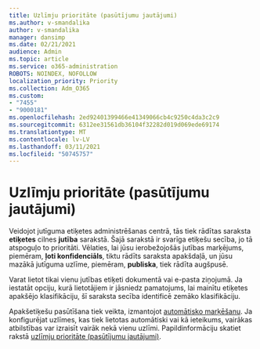 ```yaml
---
title: Uzlīmju prioritāte (pasūtījumu jautājumi)
ms.author: v-smandalika
author: v-smandalika
manager: dansimp
ms.date: 02/21/2021
audience: Admin
ms.topic: article
ms.service: o365-administration
ROBOTS: NOINDEX, NOFOLLOW
localization_priority: Priority
ms.collection: Adm_O365
ms.custom:
- "7455"
- "9000181"
ms.openlocfilehash: 2ed92401399466e41349066cb4c9250c4da3c2c9
ms.sourcegitcommit: 6312ee31561db36104f32282d019d069ede69174
ms.translationtype: MT
ms.contentlocale: lv-LV
ms.lasthandoff: 03/11/2021
ms.locfileid: "50745757"
---
```

# <a name="label-priority-order-matters"></a>Uzlīmju prioritāte (pasūtījumu jautājumi)

Veidojot jutīguma etiķetes administrēšanas centrā, tās tiek rādītas saraksta **etiķetes** cilnes **jutība** sarakstā. Šajā sarakstā ir svarīga etiķešu secība, jo tā atspoguļo to prioritāti. Vēlaties, lai jūsu ierobežojošās jutības marķējums, piemēram, **ļoti konfidenciāls**, tiktu rādīts saraksta apakšdaļā, un jūsu mazākā jutīguma uzlīme, piemēram, **publiska**, tiek rādīta augšpusē.

Varat lietot tikai vienu jutības etiķeti dokumentā vai e-pasta ziņojumā. Ja iestatāt opciju, kurā lietotājiem ir jāsniedz pamatojums, lai mainītu etiķetes apakšējo klasifikāciju, šī saraksta secība identificē zemāko klasifikāciju.

Apakšetiķešu pasūtīšana tiek veikta, izmantojot [automātisko marķēšanu](https://docs.microsoft.com/microsoft-365/compliance/apply-sensitivity-label-automatically). Ja konfigurējat uzlīmes, kas tiek lietotas automātiski vai kā ieteikums, vairākas atbilstības var izraisīt vairāk nekā vienu uzlīmi. Papildinformāciju skatiet rakstā [uzlīmju prioritāte (pasūtījumu jautājumi)](https://docs.microsoft.com/microsoft-365/compliance/sensitivity-labels).